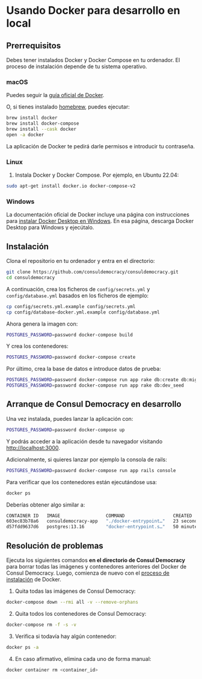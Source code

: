 # Usando Docker para desarrollo en local

## Prerrequisitos

Debes tener instalados Docker y Docker Compose en tu ordenador. El proceso de instalación depende de tu sistema operativo.

### macOS

Puedes seguir la [guía oficial de Docker](https://docs.docker.com/docker-for-mac/install/).

O, si tienes instalado [homebrew](http://brew.sh), puedes ejecutar:

```bash
brew install docker
brew install docker-compose
brew install --cask docker
open -a docker
```

La aplicación de Docker te pedirá darle permisos e introducir tu contraseña.

### Linux

1. Instala Docker y Docker Compose. Por ejemplo, en Ubuntu 22.04:

```bash
sudo apt-get install docker.io docker-compose-v2
```

### Windows

La documentación oficial de Docker incluye una página con instrucciones para [instalar Docker Desktop en Windows](https://docs.docker.com/desktop/install/windows-install/). En esa página, descarga Docker Desktop para Windows y ejecútalo.

<h2 id="instalacion">Instalación</h2>

Clona el repositorio en tu ordenador y entra en el directorio:

```bash
git clone https://github.com/consuldemocracy/consuldemocracy.git
cd consuldemocracy
```

A continuación, crea los ficheros de `config/secrets.yml` y `config/database.yml` basados en los ficheros de ejemplo:

```bash
cp config/secrets.yml.example config/secrets.yml
cp config/database-docker.yml.example config/database.yml
```

Ahora genera la imagen con:

```bash
POSTGRES_PASSWORD=password docker-compose build
```

Y crea los contenedores:

```bash
POSTGRES_PASSWORD=password docker-compose create
```

Por último, crea la base de datos e introduce datos de prueba:

```bash
POSTGRES_PASSWORD=password docker-compose run app rake db:create db:migrate
POSTGRES_PASSWORD=password docker-compose run app rake db:dev_seed
```

## Arranque de Consul Democracy en desarrollo

Una vez instalada, puedes lanzar la aplicación con:

```bash
POSTGRES_PASSWORD=password docker-compose up
```

Y podrás acceder a la aplicación desde tu navegador visitando [http://localhost:3000](http://localhost:3000).

Adicionalmente, si quieres lanzar por ejemplo la consola de rails:

```bash
POSTGRES_PASSWORD=password docker-compose run app rails console
```

Para verificar que los contenedores están ejecutándose usa:

```bash
docker ps
```

Deberías obtener algo similar a:

```bash
CONTAINER ID   IMAGE                 COMMAND                  CREATED          STATUS          PORTS      NAMES
603ec83b78a6   consuldemocracy-app   "./docker-entrypoint…"   23 seconds ago   Up 22 seconds              consuldemocracy-app-run-afb6d68e2d99
d57fdd9637d6   postgres:13.16        "docker-entrypoint.s…"   50 minutes ago   Up 22 seconds   5432/tcp   consuldemocracy-database-1
```

## Resolución de problemas

Ejecuta los siguientes comandos **en el directorio de Consul Democracy** para borrar todas las imágenes y contenedores anteriores del Docker de Consul Democracy. Luego, comienza de nuevo con el [proceso de instalación](#instalacion) de Docker.

1. Quita todas las imágenes de Consul Democracy:

```bash
docker-compose down --rmi all -v --remove-orphans
```

2. Quita todos los contenedores de Consul Democracy:

```bash
docker-compose rm -f -s -v
```

3. Verifica si todavía hay algún contenedor:

```bash
docker ps -a
```

4. En caso afirmativo, elimina cada uno de forma manual:

```bash
docker container rm <container_id>
```
